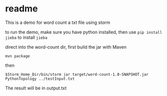 readme
====

This is a demo for word count a txt file using storm

to run the demo, make sure you have python installed, then use `pip install jieba` to install `jieba`


direct into the word-count dir, first build the jar with Maven

`mvn package`

then

`$Storm_Home_Dir/bin/storm jar target/word-count-1.0-SNAPSHOT.jar PythonTopology ../testInput.txt`

The result will be in output.txt
